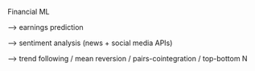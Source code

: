 Financial ML

--> earnings prediction

--> sentiment analysis (news + social media APIs)

--> trend following / mean reversion / pairs-cointegration / top-bottom N
